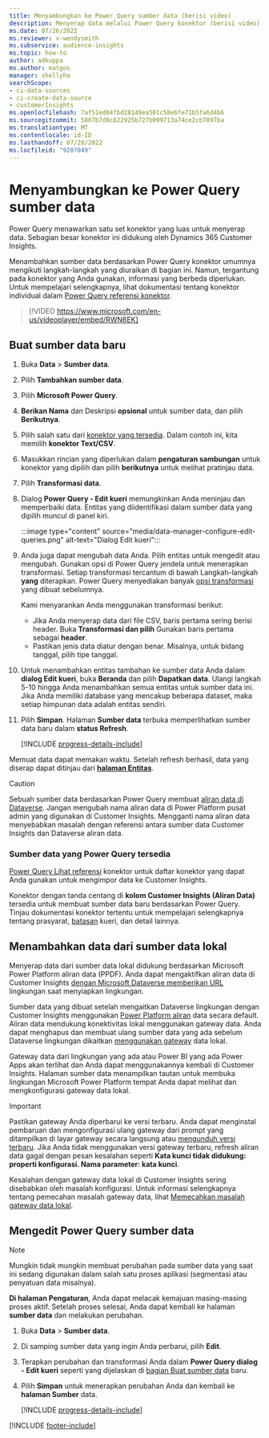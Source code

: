 ```yaml
---
title: Menyambungkan ke Power Query sumber data (berisi video)
description: Menyerap data melalui Power Query konektor (berisi video).
ms.date: 07/26/2022
ms.reviewer: v-wendysmith
ms.subservice: audience-insights
ms.topic: how-to
author: adkuppa
ms.author: matgos
manager: shellyha
searchScope:
- ci-data-sources
- ci-create-data-source
- customerInsights
ms.openlocfilehash: 7af51ed04fbd28149ea501c58e6fe71b5fa6d4b6
ms.sourcegitcommit: 5807b7d8c822925b727b099713a74ce2cb7897ba
ms.translationtype: MT
ms.contentlocale: id-ID
ms.lasthandoff: 07/28/2022
ms.locfileid: "9207049"
---
```

# <a name="connect-to-a-power-query-data-source"></a>Menyambungkan ke Power Query sumber data

Power Query menawarkan satu set konektor yang luas untuk menyerap data. Sebagian besar konektor ini didukung oleh Dynamics 365 Customer Insights.

Menambahkan sumber data berdasarkan Power Query konektor umumnya mengikuti langkah-langkah yang diuraikan di bagian ini. Namun, tergantung pada konektor yang Anda gunakan, informasi yang berbeda diperlukan. Untuk mempelajari selengkapnya, lihat dokumentasi tentang konektor individual dalam [Power Query referensi konektor](/power-query/connectors/).

> [!VIDEO https://www.microsoft.com/en-us/videoplayer/embed/RWN6EK]

## <a name="create-a-new-data-source"></a>Buat sumber data baru

1. Buka **Data** > **Sumber data**.

1. Pilih **Tambahkan sumber data**.

1. Pilih **Microsoft Power Query**.

1. **Berikan Nama** dan Deskripsi **opsional** untuk sumber data, dan pilih **Berikutnya**.

1. Pilih salah satu dari [konektor yang tersedia](#available-power-query-data-sources). Dalam contoh ini, kita memilih **konektor Text/CSV**.

1. Masukkan rincian yang diperlukan dalam **pengaturan sambungan** untuk konektor yang dipilih dan pilih **berikutnya** untuk melihat pratinjau data.

1. Pilih **Transformasi data**.

1. Dialog **Power Query - Edit kueri** memungkinkan Anda meninjau dan memperbaiki data. Entitas yang diidentifikasi dalam sumber data yang dipilih muncul di panel kiri.

   :::image type="content" source="media/data-manager-configure-edit-queries.png" alt-text="Dialog Edit kueri":::

1. Anda juga dapat mengubah data Anda. Pilih entitas untuk mengedit atau mengubah. Gunakan opsi di Power Query jendela untuk menerapkan transformasi. Setiap transformasi tercantum di bawah Langkah-langkah **yang** diterapkan. Power Query menyediakan banyak [opsi transformasi](/power-query/power-query-what-is-power-query#transformations) yang dibuat sebelumnya.

   Kami menyarankan Anda menggunakan transformasi berikut:

   - Jika Anda menyerap data dari file CSV, baris pertama sering berisi header. Buka **Transformasi dan pilih** Gunakan baris pertama sebagai **header**.
   - Pastikan jenis data diatur dengan benar. Misalnya, untuk bidang tanggal, pilih tipe tanggal.

1. Untuk menambahkan entitas tambahan ke sumber data Anda dalam **dialog Edit kueri**, buka **Beranda** dan pilih **Dapatkan data**. Ulangi langkah 5-10 hingga Anda menambahkan semua entitas untuk sumber data ini. Jika Anda memiliki database yang mencakup beberapa dataset, maka setiap himpunan data adalah entitas sendiri.

1. Pilih **Simpan**. Halaman **Sumber data** terbuka memperlihatkan sumber data baru dalam **status Refresh**.

   [!INCLUDE [progress-details-include](includes/progress-details-pane.md)]

Memuat data dapat memakan waktu. Setelah refresh berhasil, data yang diserap dapat ditinjau dari [**halaman Entitas**](entities.md).

> [!CAUTION]
> Sebuah sumber data berdasarkan Power Query membuat [aliran data di Dataverse](/power-query/dataflows/overview-dataflows-across-power-platform-dynamics-365). Jangan mengubah nama aliran data di Power Platform pusat admin yang digunakan di Customer Insights. Mengganti nama aliran data menyebabkan masalah dengan referensi antara sumber data Customer Insights dan Dataverse aliran data.

### <a name="available-power-query-data-sources"></a>Sumber data yang Power Query tersedia

[Power Query Lihat referensi](/power-query/connectors/) konektor untuk daftar konektor yang dapat Anda gunakan untuk mengimpor data ke Customer Insights.

Konektor dengan tanda centang di **kolom Customer Insights (Aliran Data)** tersedia untuk membuat sumber data baru berdasarkan Power Query. Tinjau dokumentasi konektor tertentu untuk mempelajari selengkapnya tentang prasyarat, [batasan](/power-query/power-query-online-limits) kueri, dan detail lainnya.

## <a name="add-data-from-on-premises-data-sources"></a>Menambahkan data dari sumber data lokal

Menyerap data dari sumber data lokal didukung berdasarkan Microsoft Power Platform aliran data (PPDF). Anda dapat mengaktifkan aliran data di Customer Insights [dengan Microsoft Dataverse memberikan URL](create-environment.md) lingkungan saat menyiapkan lingkungan.

Sumber data yang dibuat setelah mengaitkan Dataverse lingkungan dengan Customer Insights menggunakan [Power Platform aliran](/power-query/dataflows/overview-dataflows-across-power-platform-dynamics-365) data secara default. Aliran data mendukung konektivitas lokal menggunakan gateway data. Anda dapat menghapus dan membuat ulang sumber data yang ada sebelum Dataverse lingkungan dikaitkan [menggunakan gateway](/data-integration/gateway/service-gateway-app) data lokal.

Gateway data dari lingkungan yang ada atau Power BI yang ada Power Apps akan terlihat dan Anda dapat menggunakannya kembali di Customer Insights. Halaman sumber data menampilkan tautan untuk membuka lingkungan Microsoft Power Platform tempat Anda dapat melihat dan mengkonfigurasi gateway data lokal.

> [!IMPORTANT]
> Pastikan gateway Anda diperbarui ke versi terbaru. Anda dapat menginstal pembaruan dan mengonfigurasi ulang gateway dari prompt yang ditampilkan di layar gateway secara langsung atau [mengunduh versi terbaru](https://powerapps.microsoft.com/downloads/). Jika Anda tidak menggunakan versi gateway terbaru, refresh aliran data gagal dengan pesan kesalahan seperti **Kata kunci tidak didukung: properti konfigurasi. Nama parameter: kata kunci**.
>
> Kesalahan dengan gateway data lokal di Customer Insights sering disebabkan oleh masalah konfigurasi. Untuk informasi selengkapnya tentang pemecahan masalah gateway data, lihat [Memecahkan masalah gateway data lokal](/data-integration/gateway/service-gateway-tshoot).

## <a name="edit-power-query-data-sources"></a>Mengedit Power Query sumber data

> [!NOTE]
> Mungkin tidak mungkin membuat perubahan pada sumber data yang saat ini sedang digunakan dalam salah satu proses aplikasi (segmentasi atau penyatuan data misalnya).
>
> **Di halaman Pengaturan**, Anda dapat melacak kemajuan masing-masing proses aktif. Setelah proses selesai, Anda dapat kembali ke halaman **sumber data** dan melakukan perubahan.

1. Buka **Data** > **Sumber data**.

1. Di samping sumber data yang ingin Anda perbarui, pilih **Edit**.

1. Terapkan perubahan dan transformasi Anda dalam **Power Query dialog - Edit kueri** seperti yang dijelaskan di [bagian Buat sumber data](#create-a-new-data-source) baru.

1. Pilih **Simpan** untuk menerapkan perubahan Anda dan kembali ke **halaman Sumber** data.

   [!INCLUDE [progress-details-include](includes/progress-details-pane.md)]

[!INCLUDE [footer-include](includes/footer-banner.md)]
